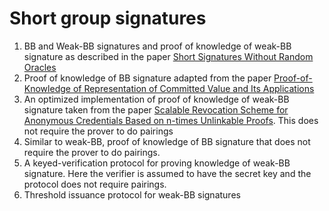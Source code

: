 <!-- cargo-rdme start -->

# Short group signatures

1. BB and Weak-BB signatures and proof of knowledge of weak-BB signature as described in the paper [Short Signatures Without Random Oracles](https://eprint.iacr.org/2004/171)
2. Proof of knowledge of BB signature adapted from the paper [Proof-of-Knowledge of Representation of Committed Value and Its Applications](https://link.springer.com/chapter/10.1007/978-3-642-14081-5_22)
3. An optimized implementation of proof of knowledge of weak-BB signature taken from the paper [Scalable Revocation Scheme for Anonymous Credentials Based on n-times Unlinkable Proofs](http://library.usc.edu.ph/ACM/SIGSAC%202017/wpes/p123.pdf). This does not require the prover to do pairings
4. Similar to weak-BB, proof of knowledge of BB signature that does not require the prover to do pairings.
5. A keyed-verification protocol for proving knowledge of weak-BB signature. Here the verifier is assumed to have the secret key and the protocol does not require pairings.
6. Threshold issuance protocol for weak-BB signatures

<!-- cargo-rdme end -->
